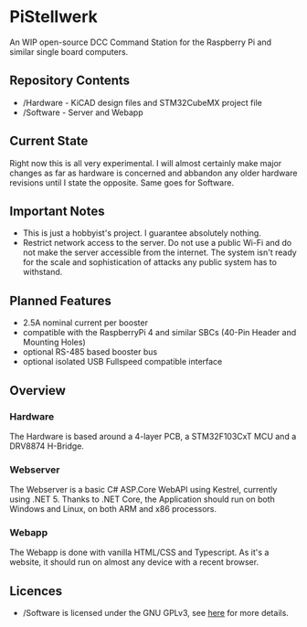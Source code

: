 # PiStellwerk
An WIP open-source DCC Command Station for the Raspberry Pi and similar single board computers. 

## Repository Contents
- /Hardware - KiCAD design files and STM32CubeMX project file
- /Software - Server and Webapp

## Current State
Right now this is all very experimental. I will almost certainly make major changes as far as hardware is concerned and abbandon any older hardware revisions until I state the opposite. Same goes for Software.

## Important Notes
- This is just a hobbyist's project. I guarantee absolutely nothing.
- Restrict network access to the server. Do not use a public Wi-Fi and do not make the server accessible from the internet. The system isn't ready for the scale and sophistication of attacks any public system has to withstand.

## Planned Features
- 2.5A nominal current per booster
- compatible with the RaspberryPi 4 and similar SBCs (40-Pin Header and Mounting Holes)
- optional RS-485 based booster bus
- optional isolated USB Fullspeed compatible interface

## Overview
### Hardware
The Hardware is based around a 4-layer PCB, a STM32F103CxT MCU and a DRV8874 H-Bridge. 

### Webserver
The Webserver is a basic C# ASP.Core WebAPI using Kestrel, currently using .NET 5. Thanks to .NET Core, the Application should run on both Windows and Linux, on both ARM and x86 processors.

### Webapp
The Webapp is done with vanilla HTML/CSS and Typescript. As it's a website, it should run on almost any device with a recent browser.

## Licences
- /Software is licensed under the GNU GPLv3, see [here](/Software/LICENSE) for more details.